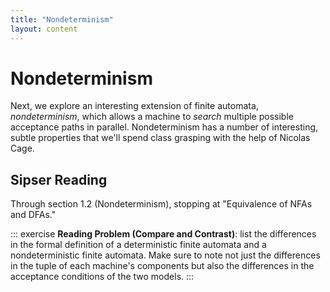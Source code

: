 ```yaml
---
title: "Nondeterminism"
layout: content
---
```


# Nondeterminism

Next, we explore an interesting extension of finite automata, *nondeterminism*, which allows a machine to *search* multiple possible acceptance paths in parallel.
Nondeterminism has a number of interesting, subtle properties that we'll spend class grasping with the help of Nicolas Cage.

## Sipser Reading

Through section 1.2 (Nondeterminism), stopping at "Equivalence of NFAs and DFAs."

::: exercise
**Reading Problem (Compare and Contrast)**: list the differences in the formal definition of a deterministic finite automata and a nondeterministic finite automata.
Make sure to note not just the differences in the tuple of each machine's components but also the differences in the acceptance conditions of the two models.
:::
